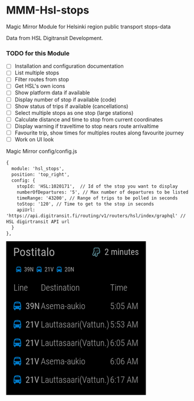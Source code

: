 # MMM-Hsl-stops
Magic Mirror Module for Helsinki region public transport stops-data

Data from HSL Digitransit Development.


### TODO for this Module

- [ ] Installation and configuration documentation
- [ ] List multiple stops
- [ ] Filter routes from stop
- [ ] Get HSL's own icons
- [ ] Show platform data if available
- [ ] Display number of stop if available (code)
- [ ] Show status of trips if available (cancellations)
- [ ] Select multiple stops as one stop (large stations)
- [ ] Calculate distance and time to stop from current coordinates
- [ ] Display warning if traveltime to stop nears route arrivaltime
- [ ] Favourite trip, show times for multiples routes along favourite journey
- [ ] Work on UI look

Magic Mirror config/config.js
```
{
  module: 'hsl_stops',
  position: 'top_right',
  config: {
    stopId: 'HSL:1020171',  // Id of the stop you want to display
    numberOfDepartures: '5', // Max number of departures to be listed
    timeRange: '43200', // Range of trips to be polled in seconds
    toStop: '120', // Time to get to the stop in seconds 
    apiUrl: 'https://api.digitransit.fi/routing/v1/routers/hsl/index/graphql' // HSL digirtransit API url
  }
},
```
![alt tag](https://raw.githubusercontent.com/0EQUALIZERO/MMM-Hsl-stops/master/images/screenshot.png)
